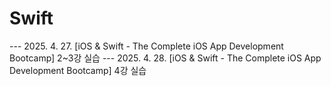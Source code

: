 # Swift

--- 2025. 4. 27. [iOS & Swift - The Complete iOS App Development Bootcamp] 2~3강 실습
--- 2025. 4. 28. [iOS & Swift - The Complete iOS App Development Bootcamp] 4강 실습
